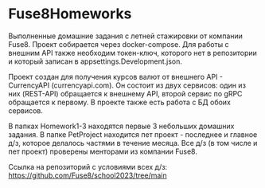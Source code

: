 # Fuse8Homeworks
Выполненные домашние задания с летней стажировки от компании Fuse8.
Проект собирается через docker-compose. Для работы с внешним API также необходим токен-ключ, которого нет в репозитории и который записан в appsettings.Development.json.

Проект создан для получения курсов валют от внешнего API - CurrencyAPI (currencyapi.com). Он состоит из двух сервисов: один из них (REST-API) обращается к внешнему API, второй сервис по gRPC обращается к первому. В проекте также есть работа с БД обоих сервисов.

В папках Homework1-3 находятся первые 3 небольших домашних задания. В папке PetProject находится пет проект - последнее и главное д/з, которое делалось частями в течение месяца.
Все д/з (в том числе и пет проект) проверены менторами из компании Fuse8.

Ссылка на репозиторий с условиями всех д/з: https://github.com/Fuse8/school2023/tree/main
